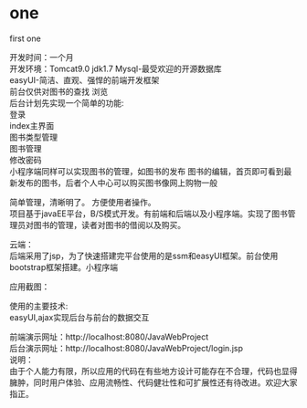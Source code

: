 # one
first  one

开发时间：一个月  
开发环境：Tomcat9.0   jdk1.7 
Mysql-最受欢迎的开源数据库  
easyUI-简洁、直观、强悍的前端开发框架  
前台仅供对图书的查找 浏览  
后台计划先实现一个简单的功能:  
登录  
index主界面  
图书类型管理  
图书管理  
修改密码  
小程序端同样可以实现图书的管理，如图书的发布 图书的编辑，首页即可看到最新发布的图书，后者个人中心可以购买图书像网上购物一般

简单管理，清晰明了。 方便使用者操作。  
项目基于javaEE平台，B/S模式开发。有前端和后端以及小程序端。实现了图书管理员对图书的管理，读者对图书的借阅以及购买。  

云端：  
后端采用了jsp，为了快速搭建完平台使用的是ssm和easyUI框架。前台使用bootstrap框架搭建。小程序端  

应用截图：  

使用的主要技术:  
easyUI,ajax实现后台与前台的数据交互   

前端演示网址：http://localhost:8080/JavaWebProject  
后台演示网址：http://localhost:8080/JavaWebProject/login.jsp  
说明：  
由于个人能力有限，所以应用的代码在有些地方设计可能存在不合理，代码也显得臃肿，同时用户体验、应用流畅性、代码健壮性和可扩展性还有待改进。欢迎大家指正。
